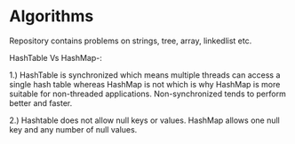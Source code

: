 # Algorithms

Repository contains problems on strings, tree, array, linkedlist etc.

HashTable Vs HashMap-:

1.) HashTable is synchronized which means multiple threads can access a single hash table whereas HashMap is not which is why HashMap is more suitable for non-threaded applications. Non-synchronized tends to perform better and faster.

2.) Hashtable does not allow null keys or values.  HashMap allows one null key and any number of null values.

